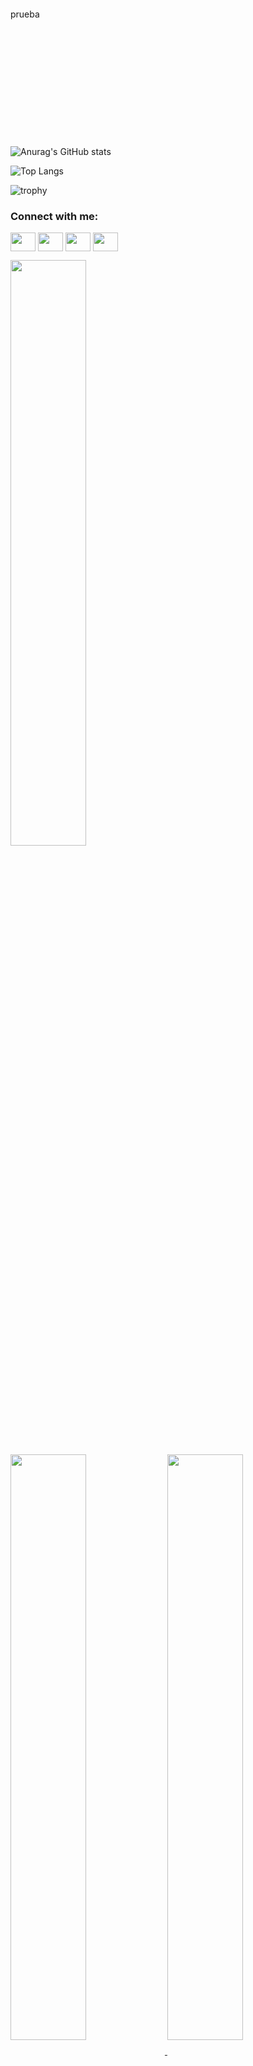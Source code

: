

<div style="margin: 20px 0; width: 100%; height: 200px; background-image: url(https://cdn.pixabay.com/photo/2020/07/06/01/33/forest-5375005_960_720.jpg); background-repeat: no-repeat; background-position: center; background-size: cover">
    <p>prueba</p>
</div>

![Anurag's GitHub stats](https://github-readme-stats.vercel.app/api?username=albertogarel&show_icons=true&theme=tokyonight&include_all_commits=true)

![Top Langs](https://github-readme-stats.vercel.app/api/top-langs/?username=albertogarel&theme=tokyonight)

![trophy](https://github-profile-trophy.vercel.app/?username=albertogarel&theme=onestar)

<h3 align="left">Connect with me:</h3>
<p align="left">
<a href="your link" target="blank"><img align="center" src="https://cdn.jsdelivr.net/npm/simple-icons@3.0.1/icons/twitter.svg" alt="" height="30" width="40"/></a>
<a href="your link" target="blank"><img align="center" src="https://cdn.jsdelivr.net/npm/simple-icons@3.0.1/icons/linkedin.svg" alt="" height="30" width="40" /></a>
<a href="your link" target="blank"><img align="center" src="https://cdn.jsdelivr.net/npm/simple-icons@3.0.1/icons/instagram.svg" alt="" height="30" width="40" /></a>
<a href="your link" target="blank"><img align="center" src="https://cdn.jsdelivr.net/npm/simple-icons@3.0.1/icons/youtube.svg" alt="" height="30" width="40" /></a>
</p>

<a href="https://github.com/charly3pins">
	<img align="center" width="49%" src="./header.svg" />
</a>
<br/>
<a href="https://github.com/charly3pins">
	<img align="center" width="49%" src="./repositories.svg" />
</a>
<a href="https://github.com/charly3pins">
	<img align="center" width="49%" src="./acti_comm.svg" />
</a>
<a href="https://github.com/charly3pins">
	<img align="center" width="49%" src="./iso_calender.svg" />
</a>
<a href="https://github.com/charly3pins">
	<img align="center" width="49%" src="./issue_pr_lang.svg" />
</a>
<a href="https://github.com/charly3pins">
	<img align="center" width="49%" src="./github-habits.svg" />
</a>
<a href="https://github.com/charly3pins">
	<img align="center" width="49%" src="./achievements.svg" />
</a>

## 👋 Keep in touch

[![Twitter](https://img.shields.io/badge/Twitter-1DA1F2?style=for-the-badge&logo=twitter&logoColor=white)](https://twitter.com/intent/follow?screen_name=charly3pins)
[![RSS](https://img.shields.io/badge/RSS-FFA500?style=for-the-badge&logo=rss&logoColor=white)](https://charly3pins.dev)
[![DEV.to](https://img.shields.io/badge/dev.to-0A0A0A?style=for-the-badge&logo=dev.to&logoColor=white)](https://dev.to/charly3pins)
[![Linkedin](https://img.shields.io/badge/LinkedIn-0077B5?style=for-the-badge&logo=linkedin&logoColor=white)](https://www.linkedin.com/in/carlesfuste/)

## 👨‍💻 Blog

Besides writing code, I like to write articles about things that I find interesting. You can read the articles at **[Albertogarel](https://albertogarel.com)**

Latest posts:
- **[Go project layout with Clean architectures and DDD](https://charly3pins.dev/blog/go-project-layout-with-clean-architecures-and-ddd/)** (8 months ago)
- **[Learn how to use the embed package in Go by building a web page easily](https://charly3pins.dev/blog/learn-how-to-use-the-embed-package-in-go-by-building-a-web-page-easily/)** (12 months ago)
- **[What I learned defining the Selection Process for a Software Engineer in the startup where I work](https://charly3pins.dev/blog/what-i-learned-defining-the-selection-process-for-a-software-engineer-in-the-startup-where-i-work/)** (15 months ago)
- **[Increase your productivity with Notion](https://charly3pins.dev/blog/increase-your-productivity-with-notion/)** (16 months ago)
- **[The Pomodoro Technique](https://charly3pins.dev/blog/the-pomodoro-technique/)** (16 months ago)
- **[Automate Your GitHub Profile README with Go and GitHub Actions](https://charly3pins.dev/blog/automate-your-github-profile-readme-with-go-and-github-actions/)** (17 months ago)
- **[My productivity setup for VS Code](https://charly3pins.dev/blog/my-productivity-setup-for-vs-code/)** (17 months ago)
- **[Build an awesome GitHub's profile README](https://charly3pins.dev/blog/build-an-awesome-github-profile-readme/)** (18 months ago)
- **[How to have a multilingual site in Hugo](https://charly3pins.dev/blog/how-to-have-a-multilingual-site-in-hugo/)** (18 months ago)
- **[How to add Google Analytics to your Hugo site](https://charly3pins.dev/blog/how-to-add-google-analytics-to-your-hugo-site/)** (21 months ago)


![](https://media.giphy.com/media/MGdfeiKtEiEPS/giphy.gif)